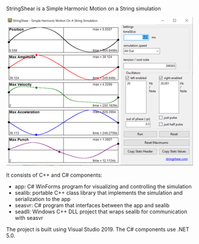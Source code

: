 StringShear is a Simple Harmonic Motion on a String simulation

![Screenshot](/assets/screen.png)

It consists of C++ and C# components:
- app: C# WinForms program for visualizing and controlling the simulation
- sealib: portable C++ class library that implements the simulation and serialization to the app
- seasvr: C# program that interfaces between the app and sealib
- seadll: Windows C++ DLL project that wraps sealib for communication with seasvr

The project is built using Visual Studio 2019.  The C# components use .NET 5.0.